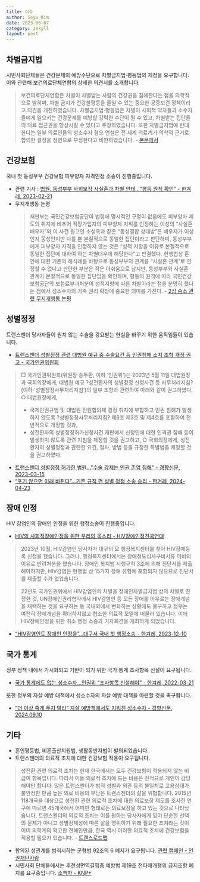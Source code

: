 ```yaml
---
title: 이슈
author: Soyu Kim
date: 2023-06-07
category: Jekyll
layout: post
---
```


차별금지법
----

시민사회단체들은 건강문제의 예방수단으로 차별금지법·평등법의 제정을 요구합니다. 이와 관련해 보건의료단체연합의 상세한 의견서를 소개합니다.

> 보건의료단체연합은 차별이 차별받는 사람의 건강권을 침해한다는 점을 의학적으로 밝히며, 차별 금지가 건강불평등을 줄일 수 있는 중요한 공중보건 정책이라고 의견을 개진하였습니다. 차별금지법·평등법은 차별이 사회적 약자들과 소수자들에게 일으키는 건강문제를 예방할 강력한 수단이 될 수 있고, 차별받는 집단들의 의료 접근권을 향상시킬 수 있다고 주장하였습니다. 또한 차별금지법에 반대한다는 일부 의료인들의 성소수자 혐오 언설은 전 세계 의료계가 의학적 근거로 합의한 결정을 정면으로 부정한다고 비판하였습니다. - [본문에서](http://kfhr.org/?p=130674)

건강보험
----

국내 첫 동성부부 건강보험 피부양자 자격인정 소송이 진행중입니다.

* 관련 기사 : [법원, 동성부부 사회보장 사실혼과 차별 안돼…“평등 원칙 확인” - 한겨레, 2023-02-21](https://www.hani.co.kr/arti/society/society_general/1080610.html)
* 무지개행동 논평
  > 재판부는 국민건강보험공단이 법령에 명시적인 규정이 없음에도 피부양자 제도의 취지에 비추어 직장가입자의 피부양자 지위를 인정하는 이성의 “사실혼 배우자”와 이 사건 원고인 소성욱과 같은 “동성결합 상대방”은 배우자가 이성인지 동성인지만 다를 뿐 본질적으로 동일한 집단이라고 판단하며, 동성부부에게 피부양자 자격을 인정하지 않는 것은 “성적 지향을 이유로 본질적으로 동일한 집단에 대하여 하는 차별대우에 해당한다”고 판결했다. 현행법상 혼인에 대한 기존의 해석례를 바탕으로 동성부부의 관계를 “사실혼 관계”로 인정할 수 없다고 판단한 부분은 작은 아쉬움으로 남지만, 동성부부와 사실혼 관계가 본질적으로 동일한 집단임을 확인하며, 평등의 원칙에 따라 국민건강보험공단의 보험료부과처분이 성적지향에 따른 차별이라는 점을 분명히 했다는 점에서 성소수자의 가족 권리 확장에 중요한 의미를 가진다. - [2심 승소 관련 무지개행동 논평](http://lgbtqact.org/statement20230221/)

성별정정
----

트랜스젠더 당사자들이 원치 않는 수술을 강요받는 현실을 바꾸기 위한 움직임들이 있습니다.

* [트랜스젠더 성별정정 관련 대법원 예규 중 수술요건 등 인권침해 소지 조항 개정 권고 - 국가인권위원회](https://www.humanrights.go.kr/base/board/read?boardManagementNo=24&boardNo=7609145&menuLevel=3&menuNo=91)
> □ 국가인권위원회(위원장 송두환, 이하 ‘인권위’)는 2023년 5월 11일 대법원장과 국회의장에게, 대법원 예규 ?성전환자의 성별정정 신청사건 등 사무처리지침?(이하 ‘성별정정사무처리지침’)의 일부 조항과 관련하여 아래와 같이 권고하였다.
> ○ 대법원장에게,
> - 국제인권규범 및 대법원 전원합의체 결정 취지에 부합하고 인권 침해가 발생하지 않도록 ?성별정정사무처리지침? 제6조 제3호 및 제4호를 포함하여 전반적으로 개정할 것과,
> - 성전환자의 성별정정허가신청사건 재판에서 신청인에 대한 인격권 침해 등이 발생하지 않도록 관련 지침을 제정할 것을 권고하고,
> ○ 국회의장에게, 성전환자의 성별정정과 관련한 요건, 절차, 방법 등을 규정한 특별법을 제정할 것을 권고하였다.
* [트랜스젠더 성별정정 허가한 법원..."수술 강제는 인권 존엄 침해" - 경향신문, 2023-03-15](https://m.khan.co.kr/national/national-general/article/202303151528001)
* [“포기 않으면 미래 바뀐다”…기존 규칙 깬 성별 정정 소송 승리 - 한겨레, 2024-04-23](https://www.hani.co.kr/arti/society/society_general/1137719.html)

장애 인정
----

HIV 감염인의 장애인 인정을 위한 행정소송이 진행중입니다.

* [HIV의 사회적장애인정을 위한 우리의 목소리 - HIV장애인정전국연대](https://www.kpil.org/board_activity/20231205/)
> 2023년 10월, HIV감염인 당사자가 대구의 모 행정복지센터를 찾아 HIV장애등록 신청을 했습니다. 그러나, 행정복지센터에서는 장애정도심사구비서류 미비의 이유로 반려처분을 했습니다.
장애인 복지법 시행규칙 3조에 의해 진단서를 제출해야하지만, HIV감염은 현행법 상 15가지 장애 유형에 포함되지 않으므로 진단서를 제출할 수가 없었습니다.
>
> 22년도 국가인권위에서 HIV감염인의 차별을 장애인차별금지법 상의 차별로 진정한 것, UN장애인권리협약에서 HIV감염인 등 모든 장애를 아우르는 장애개념을 채택하는 것을 요구하는 등 국내외에서 변화하는 상황에도 불구하고 정부는 여전히 장애개념을 확대하지않고 협소한 의료적 모델에 머물러 있습니다.
이에 HIV장애인정을 위한 취소 행정 소송과 기자회견을 개최하게 되었습니다.
* [“HIV감염인도 장애인 인정을”...대구서 국내 첫 행정소송 - 한겨레, 2023-12-10](https://www.hani.co.kr/arti/area/yeongnam/1119822.html)

국가 통계
----

정부 정책 내에서 가시화되고 기반이 되기 위한 국가 통계 조사항목 신설이 요구됩니다.

* [국가 통계에도 없는 성소수자…인권위 “조사항목 신설해야” - 한겨레, 2022-03-21](https://www.hani.co.kr/arti/society/society_general/1035614.html)

또한 정부의 자살 예방 대책에서 성소수자의 자살 예방 대책을 마련할 것을 촉구합니다.

* [“더 이상 죽게 두지 말라” 자살 예방책에서도 지워진 성소수자 - 경향신문, 2024.09.10](https://www.khan.co.kr/national/national-general/article/202409101356001)

기타
----

* 혼인평등법, 비혼출산지원법, 생활동반자법이 발의되었습니다.
* 트랜스젠더의 의료적 조치에 대한 건강보험 적용이 요구됩니다.
> 성전환 관련 의료적 조치는 현재 한국에서는 모두 건강보험이 적용되지 않는 비급여 항목입니다. 따라서 이들 의료적 조치에 드는 비용은 전적으로 개인이 감당해야만 합니다.  많은 트랜스젠더가 법적 성별과 외관 등의 불일치로 고용상태가 불안정한 만큼  높은 의료 비용의 부담은 트랜스젠더의 삶을 위협합니다.  2015년 118개국을 대상으로 성전환 관련 의료적 조치에 대한 의료보장 제도를 조사한 연구에 따르면 45개국에서 어떠한 형태로든 의료보장을 하고 있는 것으로 나타났습니다. 트랜스젠더의 의료적 조치는 이를 원하는 당사자에게 있어 단순한 선택의 문제가 아니고 성별정체성에 따른 삶을 영위하기 위해 필요한 조치라는 것이 이미 의학계의 확고한 견해인만큼, 한국 역시 이러한 의료적 조치에 건강보험을 적용할 필요가 있습니다. - [트랜스로드맵](http://transroadmap.net/transgender-health/)
* 합의된 성관계를 범죄시하는 군형법 92조의 6 폐지가 요구됩니다. [관련 캠페인 - 인권재단사람](https://hrfund.or.kr/now-equality/?bmode=view&idx=5247395&t=board)
* 시민사회 단체들에서는 후천성면역결핍증 예방법 제19조 전파매개행위 금지조항 폐지를 요구중입니다. [소책자 - KNP+](https://knpplus.org/archive/?bmode=view&idx=10462912&t=board)
